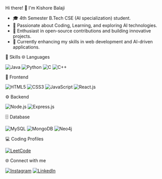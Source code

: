 Hi there! 👋 I'm Kishore Balaji
- 🎓 4th Semester B.Tech CSE (AI specialization) student.
- 👀 Passionate about Coding, Learning, and exploring AI technologies.
- 🌟 Enthusiast in open-source contributions and building innovative projects.
- 🌱 Currently enhancing my skills in web development and AI-driven applications.
  
🚀 Skills
  🌐 Languages
  <p align="left"> <img src="https://img.shields.io/badge/Java-FF6F00?style=for-the-badge&logo=java&logoColor=white" alt="Java" /> <img src="https://img.shields.io/badge/Python-3776AB?style=for-the-badge&logo=python&logoColor=white" alt="Python" /> <img src="https://img.shields.io/badge/C-00599C?style=for-the-badge&logo=c&logoColor=white" alt="C" /> <img src="https://img.shields.io/badge/C++-F34B7D?style=for-the-badge&logo=cplusplus&logoColor=white" alt="C++" /> </p>
  🎨 Frontend
  <p align="left"> <img src="https://img.shields.io/badge/HTML5-E34F26?style=for-the-badge&logo=html5&logoColor=white&animate=true" alt="HTML5" /> <img src="https://img.shields.io/badge/CSS3-1572B6?style=for-the-badge&logo=css3&logoColor=white&animate=true" alt="CSS3" /> <img src="https://img.shields.io/badge/JavaScript-F7DF1E?style=for-the-badge&logo=javascript&logoColor=black&animate=true" alt="JavaScript" /> <img src="https://img.shields.io/badge/React.js-61DAFB?style=for-the-badge&logo=react&logoColor=black&animate=true" alt="React.js" /> </p>
  ⚙️ Backend
  <p align="left"> <img src="https://img.shields.io/badge/Node.js-339933?style=for-the-badge&logo=nodedotjs&logoColor=white&animate=true" alt="Node.js" /> <img src="https://img.shields.io/badge/Express.js-000000?style=for-the-badge&logo=express&logoColor=white&animate=true" alt="Express.js" /> </p>
  🗄️ Database
  <p align="left"> <img src="https://img.shields.io/badge/MySQL-4479A1?style=for-the-badge&logo=mysql&logoColor=white&animate=true" alt="MySQL" /> <img src="https://img.shields.io/badge/MongoDB-47A248?style=for-the-badge&logo=mongodb&logoColor=white&animate=true" alt="MongoDB" /> <img src="https://img.shields.io/badge/Neo4j-008CC1?style=for-the-badge&logo=neo4j&logoColor=white&animate=true" alt="Neo4j" /> </p>

💻 Coding Profiles
<p align="left"> <a href="https://leetcode.com/u/US8yszMLEV" target="_blank"><img src="https://img.shields.io/badge/LeetCode-FFA116?style=for-the-badge&logo=leetcode&logoColor=black&animate=true" alt="LeetCode" /></a> </p>

🌐 Connect with me
<p align="left"> <a href="https://www.instagram.com/kishore_balaji_03" target="_blank"><img src="https://img.shields.io/badge/Instagram-E4405F?style=for-the-badge&logo=instagram&logoColor=white&animate=true" alt="Instagram" /></a> <a href="https://www.linkedin.com/in/kishore-balaji-081168292" target="_blank"><img src="https://img.shields.io/badge/LinkedIn-0077B5?style=for-the-badge&logo=linkedin&logoColor=white&animate=true" alt="LinkedIn" /></a> </p>
